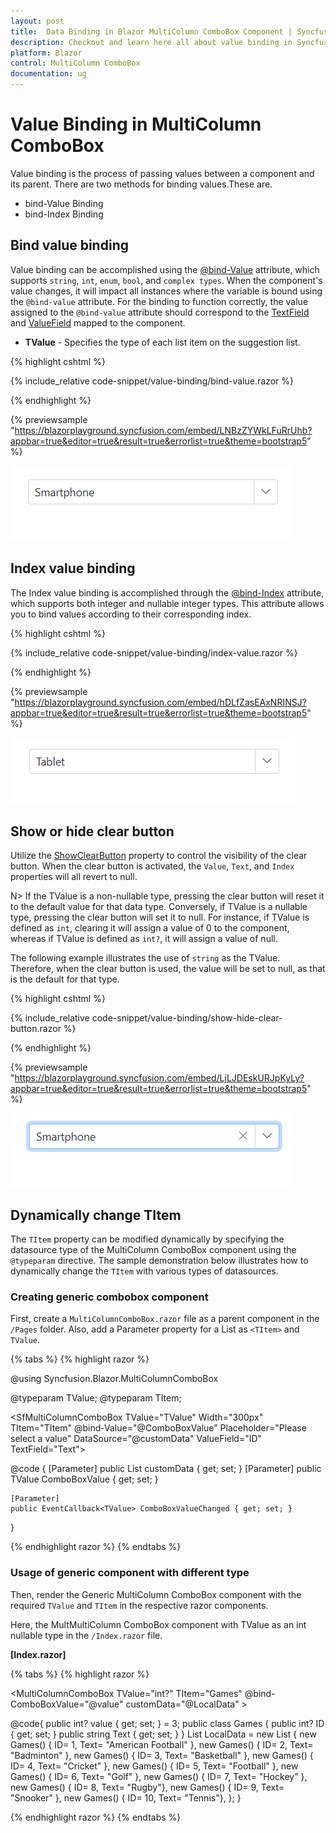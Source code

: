 ```yaml
---
layout: post
title:  Data Binding in Blazor MultiColumn ComboBox Component | Syncfusion
description: Checkout and learn here all about value binding in Syncfusion Blazor MultiColumn ComboBox component and more.
platform: Blazor
control: MultiColumn ComboBox
documentation: ug
---
```


# Value Binding in MultiColumn ComboBox

Value binding is the process of passing values between a component and its parent. There are two methods for binding values.These are.

* bind-Value Binding 
* bind-Index Binding

## Bind value binding

Value binding can be accomplished using the [@bind-Value](https://help.syncfusion.com/cr/blazor/Syncfusion.Blazor.MultiColumnComboBox.SfMultiColumnComboBox-2.html#Syncfusion_Blazor_MultiColumnComboBox_SfMultiColumnComboBox_2_Value) attribute, which supports `string`, `int`, `enum`, `bool`, and `complex types`. When the component's value changes, it will impact all instances where the variable is bound using the `@bind-value` attribute. For the binding to function correctly, the value assigned to the `@bind-value` attribute should correspond to the [TextField](https://help.syncfusion.com/cr/blazor/Syncfusion.Blazor.MultiColumnComboBox.SfMultiColumnComboBox-2.html#Syncfusion_Blazor_MultiColumnComboBox_SfMultiColumnComboBox_2_TextField) and [ValueField](https://help.syncfusion.com/cr/blazor/Syncfusion.Blazor.MultiColumnComboBox.SfMultiColumnComboBox-2.html#Syncfusion_Blazor_MultiColumnComboBox_SfMultiColumnComboBox_2_ValueField) mapped to the component.

* **TValue** - Specifies the type of each list item on the suggestion list.

{% highlight cshtml %}

{% include_relative code-snippet/value-binding/bind-value.razor %}

{% endhighlight %}

{% previewsample "https://blazorplayground.syncfusion.com/embed/LNBzZYWkLFuRrUhb?appbar=true&editor=true&result=true&errorlist=true&theme=bootstrap5" %}

![Blazor MultiColumn ComboBox with Bind Value](./images/value-binding/blazor-combobox-bind-value.png)

## Index value binding

The Index value binding is accomplished through the [@bind-Index]() attribute, which supports both integer and nullable integer types. This attribute allows you to bind values according to their corresponding index.

{% highlight cshtml %}

{% include_relative code-snippet/value-binding/index-value.razor %}

{% endhighlight %}

{% previewsample "https://blazorplayground.syncfusion.com/embed/hDLfZasEAxNRINSJ?appbar=true&editor=true&result=true&errorlist=true&theme=bootstrap5" %}

![Blazor MultiColumn ComboBox with Index Value](./images/value-binding/blazor_combobox_index-value.png)

<!-- ## Object binding

Bind the Object data to the [@bind-Value](https://help.syncfusion.com/cr/blazor/Syncfusion.Blazor.MultiColumnComboBox.SfMultiColumnComboBox-2.html#Syncfusion_Blazor_MultiColumnComboBox_SfMultiColumnComboBox_2_Value) attribute of the MultiColumn ComboBox component, allowing you to associate the class name with `TValue`.

In the example provided, the `Name` column is linked to the [ValueField](https://help.syncfusion.com/cr/blazor/Syncfusion.Blazor.MultiColumnComboBox.SfMultiColumnComboBox-2.html#Syncfusion_Blazor_MultiColumnComboBox_SfMultiColumnComboBox_2_ValueField) property.

{% highlight cshtml %}

{% include_relative code-snippet/value-binding/object-binding.razor %}

{% endhighlight %}

![Blazor MultiColumn ComboBox with object values](./images/value-binding/blazor_combobox_object-binding.png) -->

## Show or hide clear button

Utilize the [ShowClearButton](https://help.syncfusion.com/cr/blazor/Syncfusion.Blazor.MultiColumnComboBox.SfMultiColumnComboBox-2.html#Syncfusion_Blazor_MultiColumnComboBox_SfMultiColumnComboBox_2_ShowClearButton) property to control the visibility of the clear button. When the clear button is activated, the `Value`, `Text`, and `Index` properties will all revert to null.

N> If the TValue is a non-nullable type, pressing the clear button will reset it to the default value for that data type. Conversely, if TValue is a nullable type, pressing the clear button will set it to null. For instance, if TValue is defined as `int`, clearing it will assign a value of 0 to the component, whereas if TValue is defined as `int?`, it will assign a value of null.

The following example illustrates the use of `string` as the TValue. Therefore, when the clear button is used, the value will be set to null, as that is the default for that type.

{% highlight cshtml %}

{% include_relative code-snippet/value-binding/show-hide-clear-button.razor %}

{% endhighlight %}

{% previewsample "https://blazorplayground.syncfusion.com/embed/LjLJDEskURJpKyLy?appbar=true&editor=true&result=true&errorlist=true&theme=bootstrap5" %}

![Blazor ComboBox with clear button](./images/value-binding/blazor_combobox_show-hide-clear-button.png)

## Dynamically change TItem

The `TItem` property can be modified dynamically by specifying the datasource type of the MultiColumn ComboBox component using the `@typeparam` directive. The sample demonstration below illustrates how to dynamically change the `TItem` with various types of datasources.

### Creating generic combobox component

First, create a `MultiColumnComboBox.razor` file as a parent component in the `/Pages` folder. Also, add a Parameter property for a List as `<TItem>` and `TValue`.

{% tabs %}
{% highlight razor %}

@using Syncfusion.Blazor.MultiColumnComboBox

@typeparam TValue;
@typeparam TItem;

<SfMultiColumnComboBox TValue="TValue" Width="300px" TItem="TItem" @bind-Value="@ComboBoxValue" Placeholder="Please select a value" DataSource="@customData" ValueField="ID" TextField="Text">
</SfMultiColumnComboBox>

@code {
    [Parameter]
    public List<TItem> customData { get; set; }
    [Parameter]
    public TValue ComboBoxValue { get; set; }
    
    [Parameter]
    public EventCallback<TValue> ComboBoxValueChanged { get; set; }
}

{% endhighlight razor %}
{% endtabs %}

### Usage of generic component with different type

Then, render the Generic MultiColumn ComboBox component with the required `TValue` and `TItem` in the respective razor components. 

Here, the MultMultiColumn ComboBox component with TValue as an int nullable type in the `/Index.razor` file.

**[Index.razor]**

{% tabs %}
{% highlight razor %}


<MultiColumnComboBox TValue="int?" TItem="Games" @bind-ComboBoxValue="@value" customData="@LocalData" >
</MultiColumnComboBox>


@code{
    public int? value { get; set; } = 3;
    public class Games
    {
        public int? ID { get; set; }
        public string Text { get; set; }
    }
    List<Games> LocalData = new List<Games> {
        new Games() { ID= 1, Text= "American Football" },
        new Games() { ID= 2, Text= "Badminton" },
        new Games() { ID= 3, Text= "Basketball" },
        new Games() { ID= 4, Text= "Cricket" },
        new Games() { ID= 5, Text= "Football" },
        new Games() { ID= 6, Text= "Golf" },
        new Games() { ID= 7, Text= "Hockey" },
        new Games() { ID= 8, Text= "Rugby"},
        new Games() { ID= 9, Text= "Snooker" },
        new Games() { ID= 10, Text= "Tennis"},
    };
}

{% endhighlight razor %}
{% endtabs %}
